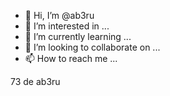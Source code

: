- 👋 Hi, I’m @ab3ru
- 👀 I’m interested in ...
- 🌱 I’m currently learning ...
- 💞️ I’m looking to collaborate on ...
- 📫 How to reach me ...

<!---
ab3ru/ab3ru is a ✨ special ✨ repository because its `README.md` (this file) appears on your GitHub profile.
You can click the Preview link to take a look at your changes.
--->

73 de ab3ru
